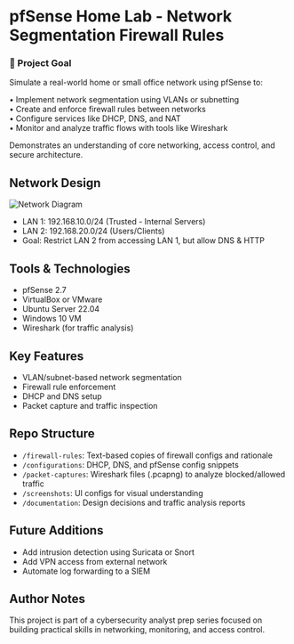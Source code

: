 # pfSense Home Lab - Network Segmentation Firewall Rules

### 🎯 Project Goal
Simulate a real-world home or small office network using pfSense to:

• Implement network segmentation using VLANs or subnetting                                                                                                                                                                                         
• Create and enforce firewall rules between networks                                                                                                                                                   
• Configure services like DHCP, DNS, and NAT                                                                                                                                                   
• Monitor and analyze traffic flows with tools like Wireshark                                                                                                                                                   

Demonstrates an understanding of core networking, access control, and secure architecture.                                                                                                                                                   

## Network Design
![Network Diagram](./network-diagram.png)

- LAN 1: 192.168.10.0/24 (Trusted - Internal Servers)
- LAN 2: 192.168.20.0/24 (Users/Clients)
- Goal: Restrict LAN 2 from accessing LAN 1, but allow DNS & HTTP

## Tools & Technologies
- pfSense 2.7
- VirtualBox or VMware
- Ubuntu Server 22.04
- Windows 10 VM
- Wireshark (for traffic analysis)

## Key Features
- VLAN/subnet-based network segmentation
- Firewall rule enforcement
- DHCP and DNS setup
- Packet capture and traffic inspection

## Repo Structure
- `/firewall-rules`: Text-based copies of firewall configs and rationale
- `/configurations`: DHCP, DNS, and pfSense config snippets
- `/packet-captures`: Wireshark files (.pcapng) to analyze blocked/allowed traffic
- `/screenshots`: UI configs for visual understanding
- `/documentation`: Design decisions and traffic analysis reports

## Future Additions
- Add intrusion detection using Suricata or Snort
- Add VPN access from external network
- Automate log forwarding to a SIEM

## Author Notes
This project is part of a cybersecurity analyst prep series focused on building practical skills in networking, monitoring, and access control.

